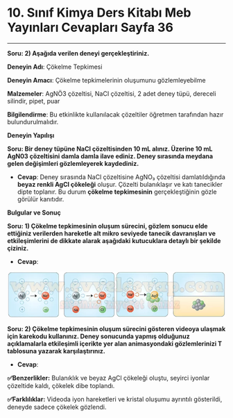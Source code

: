 # 10. Sınıf Kimya Ders Kitabı Meb Yayınları Cevapları Sayfa 36

---

**Soru: 2) Aşağıda verilen deneyi gerçekleştiriniz.**

**Deneyin Adı**: Çökelme Tepkimesi

**Deneyin Amacı**: Çökelme tepkimelerinin oluşumunu gözlemleyebilme

**Malzemeler**: AgNÖ3 çözeltisi, NaCI çözeltisi, 2 adet deney tüpü, dereceli silindir, pipet, puar

**Bilgilendirme**: Bu etkinlikte kullanılacak çözeltiler öğretmen tarafından hazır bulundurulmalıdır.

**Deneyin Yapılışı**

**Soru: Bir deney tüpüne NaCI çözeltisinden 10 mL alınız. Üzerine 10 mL AgN03 çözeltisini damla damla ilave ediniz. Deney sırasında meydana gelen değişimleri gözlemleyerek kaydediniz.**

-   **Cevap**: Deney sırasında NaCl çözeltisine AgNO₃ çözeltisi damlatıldığında **beyaz renkli AgCl çökeleği** oluşur. Çözelti bulanıklaşır ve katı tanecikler dipte toplanır. Bu durum **çökelme tepkimesinin** gerçekleştiğinin gözle görülür kanıtıdır.

**Bulgular ve Sonuç**

**Soru: 1) Çökelme tepkimesinin oluşum sürecini, gözlem sonucu elde ettiğiniz verilerden hareketle alt mikro seviyede tanecik davranışları ve etkileşimlerini de dikkate alarak aşağıdaki kutucuklara detaylı bir şekilde çiziniz.**

-   **Cevap**:

![Image 1](./image_1.webp)

**Soru: 2) Çökelme tepkimesinin oluşum sürecini gösteren videoya ulaşmak için karekodu kullanınız. Deney sonucunda yapmış olduğunuz açıklamalarla etkileşimli içerikte yer alan animasyondaki gözlemlerinizi T tablosuna yazarak karşılaştırınız.**

-   **Cevap**:

**✅Benzerlikler:** Bulanıklık ve beyaz AgCl çökeleği oluştu, seyirci iyonlar çözeltide kaldı, çökelek dibe toplandı.

**✅Farklılıklar:** Videoda iyon hareketleri ve kristal oluşumu ayrıntılı gösterildi, deneyde sadece çökelek gözlendi.
